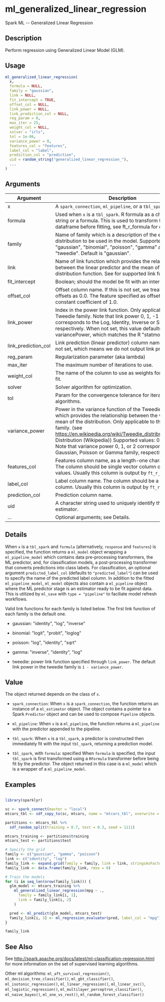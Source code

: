 # ml_generalized_linear_regression


Spark ML -- Generalized Linear Regression




## Description

Perform regression using Generalized Linear Model (GLM).





## Usage
```r
ml_generalized_linear_regression(
  x,
  formula = NULL,
  family = "gaussian",
  link = NULL,
  fit_intercept = TRUE,
  offset_col = NULL,
  link_power = NULL,
  link_prediction_col = NULL,
  reg_param = 0,
  max_iter = 25,
  weight_col = NULL,
  solver = "irls",
  tol = 1e-06,
  variance_power = 0,
  features_col = "features",
  label_col = "label",
  prediction_col = "prediction",
  uid = random_string("generalized_linear_regression_"),
  ...
)
```




## Arguments


Argument      |Description
------------- |----------------
x | A ``spark_connection``, ``ml_pipeline``, or a ``tbl_spark``.
formula | Used when ``x`` is a ``tbl_spark``. R formula as a character string or a formula. This is used to transform the input dataframe before fitting, see ft_r_formula for details.
family | Name of family which is a description of the error distribution to be used in the model. Supported options: "gaussian", "binomial", "poisson", "gamma" and "tweedie". Default is "gaussian".
link | Name of link function which provides the relationship between the linear predictor and the mean of the distribution function. See for supported link functions.
fit_intercept | Boolean; should the model be fit with an intercept term?
offset_col | Offset column name. If this is not set, we treat all instance offsets as 0.0. The feature specified as offset has a constant coefficient of 1.0.
link_power | Index in the power link function. Only applicable to the Tweedie family. Note that link power 0, 1, -1 or 0.5 corresponds to the Log, Identity, Inverse or Sqrt link, respectively. When not set, this value defaults to 1 - variancePower, which matches the R "statmod" package.
link_prediction_col | Link prediction (linear predictor) column name. Default is not set, which means we do not output link prediction.
reg_param | Regularization parameter (aka lambda)
max_iter | The maximum number of iterations to use.
weight_col | The name of the column to use as weights for the model fit.
solver | Solver algorithm for optimization.
tol | Param for the convergence tolerance for iterative algorithms.
variance_power | Power in the variance function of the Tweedie distribution which provides the relationship between the variance and mean of the distribution. Only applicable to the Tweedie family. (see https://en.wikipedia.org/wiki/Tweedie_distributionTweedie Distribution (Wikipedia)) Supported values: 0 and [1, Inf). Note that variance power 0, 1, or 2 corresponds to the Gaussian, Poisson or Gamma family, respectively.
features_col | Features column name, as a length-one character vector. The column should be single vector column of numeric values. Usually this column is output by `ft_r_formula`.
label_col | Label column name. The column should be a numeric column. Usually this column is output by `ft_r_formula`.
prediction_col | Prediction column name.
uid | A character string used to uniquely identify the ML estimator.
... | Optional arguments; see Details.




## Details

When ``x`` is a ``tbl_spark`` and ``formula`` (alternatively, ``response`` and ``features``) is specified, the function returns a ``ml_model`` object wrapping a ``ml_pipeline_model`` which contains data pre-processing transformers, the ML predictor, and, for classification models, a post-processing transformer that converts predictions into class labels. For classification, an optional argument ``predicted_label_col`` (defaults to ``"predicted_label"``) can be used to specify the name of the predicted label column. In addition to the fitted ``ml_pipeline_model``, ``ml_model`` objects also contain a ``ml_pipeline`` object where the ML predictor stage is an estimator ready to be fit against data. This is utilized by `ml_save` with ``type = "pipeline"`` to faciliate model refresh workflows.

Valid link functions for each family is listed below. The first link function of each family is the default one.
  
    
*  gaussian: "identity", "log", "inverse"
    
*  binomial: "logit", "probit", "loglog"
    
*  poisson: "log", "identity", "sqrt"
    
*  gamma: "inverse", "identity", "log"
    
*  tweedie: power link function specified through `link_power`. The default link power in the tweedie family is `1 - variance_power`.
    





## Value

The object returned depends on the class of ``x``.


  
*  `spark_connection`: When `x` is a `spark_connection`, the function returns an instance of a `ml_estimator` object. The object contains a pointer to
  a Spark `Predictor` object and can be used to compose
  `Pipeline` objects.

  
*  `ml_pipeline`: When `x` is a `ml_pipeline`, the function returns a `ml_pipeline` with
  the predictor appended to the pipeline.

  
*  `tbl_spark`: When `x` is a `tbl_spark`, a predictor is constructed then
  immediately fit with the input `tbl_spark`, returning a prediction model.

  
*  `tbl_spark`, with `formula`: specified When `formula`
    is specified, the input `tbl_spark` is first transformed using a
    `RFormula` transformer before being fit by
    the predictor. The object returned in this case is a `ml_model` which is a
    wrapper of a `ml_pipeline_model`.






## Examples

```r

library(sparklyr)

sc <- spark_connect(master = "local")
mtcars_tbl <- sdf_copy_to(sc, mtcars, name = "mtcars_tbl", overwrite = TRUE)

partitions <- mtcars_tbl %>%
  sdf_random_split(training = 0.7, test = 0.3, seed = 1111)

mtcars_training <- partitions$training
mtcars_test <- partitions$test

# Specify the grid
family <- c("gaussian", "gamma", "poisson")
link <- c("identity", "log")
family_link <- expand.grid(family = family, link = link, stringsAsFactors = FALSE)
family_link <- data.frame(family_link, rmse = 0)

# Train the models
for (i in seq_len(nrow(family_link))) {
  glm_model <- mtcars_training %>%
    ml_generalized_linear_regression(mpg ~ .,
      family = family_link[i, 1],
      link = family_link[i, 2]
    )

  pred <- ml_predict(glm_model, mtcars_test)
  family_link[i, 3] <- ml_regression_evaluator(pred, label_col = "mpg")
}

family_link

```






## See Also

See http://spark.apache.org/docs/latest/ml-classification-regression.html for
  more information on the set of supervised learning algorithms.

Other ml algorithms: 
`ml_aft_survival_regression()`,
`ml_decision_tree_classifier()`,
`ml_gbt_classifier()`,
`ml_isotonic_regression()`,
`ml_linear_regression()`,
`ml_linear_svc()`,
`ml_logistic_regression()`,
`ml_multilayer_perceptron_classifier()`,
`ml_naive_bayes()`,
`ml_one_vs_rest()`,
`ml_random_forest_classifier()`



